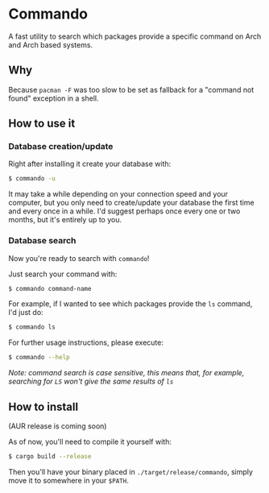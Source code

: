 # Commando

A fast utility to search which packages provide a specific command on
Arch and Arch based systems.

## Why

Because `pacman -F` was too slow to be set as fallback for a "command
not found" exception in a shell.

## How to use it

### Database creation/update

Right after installing it create your database with:

``` bash
$ commando -u
```

It may take a while depending on your connection speed and your
computer, but you only need to create/update your database the first
time and every once in a while. I'd suggest perhaps once every one or
two months, but it's entirely up to you.

### Database search

Now you're ready to search with `commando`!

Just search your command with:

``` bash
$ commando command-name
```

For example, if I wanted to see which packages provide the `ls` command,
I'd just do:

``` bash
$ commando ls
```

For further usage instructions, please execute:

``` bash
$ commando --help
```

*Note: command search is case sensitive, this means that, for example,
searching for `LS` won't give the same results of `ls`*

## How to install

(AUR release is coming soon)

As of now, you'll need to compile it yourself with:

``` bash
$ cargo build --release
```

Then you'll have your binary placed in `./target/release/commando`,
simply move it to somewhere in your `$PATH`.

